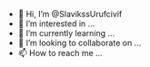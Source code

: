 - 👋 Hi, I’m @SlavikssUrufcivif
- 👀 I’m interested in ...
- 🌱 I’m currently learning ...
- 💞️ I’m looking to collaborate on ...
- 📫 How to reach me ...

<!---
SlavikssUrufcivif/SlavikssUrufcivif is a ✨ special ✨ repository because its `README.md` (this file) appears on your GitHub profile.
You can click the Preview link to take a look at your changes.
--->
